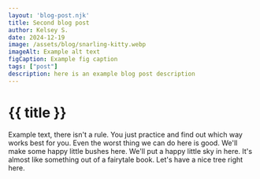 ```yaml
---
layout: 'blog-post.njk'
title: Second blog post
author: Kelsey S.
date: 2024-12-19
image: /assets/blog/snarling-kitty.webp
imageAlt: Example alt text
figCaption: Example fig caption
tags: ["post"]
description: here is an example blog post description
---
```


# {{ title }}

Example text, there isn't a rule. You just practice and find out which way works best for you. Even the worst thing we can do here is good. We'll make some happy little bushes here. We'll put a happy little sky in here. It's almost like something out of a fairytale book. Let's have a nice tree right here.